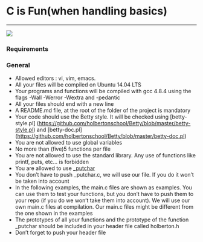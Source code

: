 # C is Fun(when handling basics)
<hr>

  ![](https://intranet.hbtn.io/images/contents/low_level_programming/projects/happy-clapping.gif)


### Requirements


### General

- Allowed editors : vi, vim, emacs.
- All your files will be compiled on Ubuntu 14.04 LTS  
- Your programs and functions will be compiled with gcc 4.8.4 using the flags -Wall -Werror -Wextra and -pedantic
- All your files should end with a new line
- A README.md  file, at the root of the folder of the project  is mandatory
- Your code should use the Betty style. It will be checked using [betty-style.pl]  (https://github.com/holbertonschool/Betty/blob/master/betty-style.pl) and [betty-doc.pl]  (https://github.com/holbertonschool/Betty/blob/master/betty-doc.pl)
- You are not allowed to use global variables
- No more than (five)5 functions per file
- You are not allowed to use the standard library. Any use of functions like printf, puts, etc… is forbidden
- You are allowed to use [_putchar](https://github.com/holbertonschool/_putchar.c/blob/master/_putchar.c)
- You don’t have to push _putchar.c, we will use our file. If you do it won’t be taken into account
- In the following examples, the main.c files are shown as examples. You can use them to test your functions, but you don’t have to push them to your repo (if you do we won’t take them into account). We will use our own main.c files at compilation. Our main.c files might be different from the one shown in the examples
- The prototypes of all your functions and the prototype of the function _putchar should be included in your header file called holberton.h
- Don’t forget to push your header file
